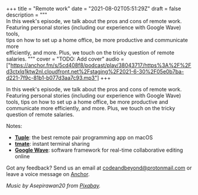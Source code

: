 +++
title = "Remote work"
date = "2021-08-02T05:51:29Z"
draft = false
description = """\
  In this week's episode, we talk about the pros and cons of remote work. \
  Featuring personal stories (including our experience with Google Wave) tools, \
  tips on how to set up a home office, be more productive and communicate more \
  efficiently, and more. Plus, we touch on the tricky question of remote \
  salaries.
  """
cover = "TODO: Add cover"
audio = ["https://anchor.fm/s/5cd408f8/podcast/play/38043717/https%3A%2F%2Fd3ctxlq1ktw2nl.cloudfront.net%2Fstaging%2F2021-6-30%2F05e0b7ba-d221-7f9c-81b1-b077d3aa7c93.mp3"]
+++

In this week's episode, we talk about the pros and cons of remote work.
Featuring personal stories (including our experience with Google Wave) tools,
tips on how to set up a home office, be more productive and communicate more
efficiently, and more. Plus, we touch on the tricky question of remote
salaries.

<!--more-->

Notes:

- [**Tuple**](https://tuple.app/): the best remote pair programming app on
  macOS
- [**tmate**](https://tmate.io/): instant terminal sharing
- [**Google Wave**](https://en.wikipedia.org/wiki/Google_Wave): software
  framework for real-time collaborative editing online

Got any feedback? Send us an email at
[codeandbeyond@protonmail.com](mailto:codeandbeyond@protonmail.com) or leave a
voice message on [Anchor](https://anchor.fm/codeandbeyond).

*Music by Asepirawan20 from [Pixabay](https://pixabay.com/).*

